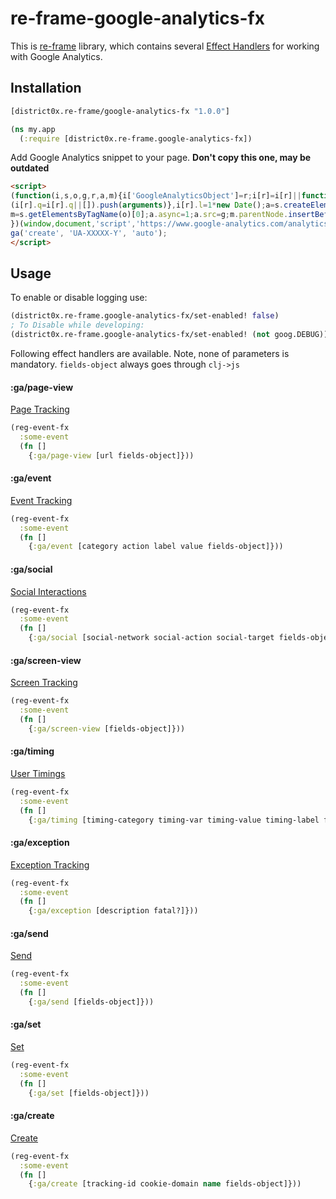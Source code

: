 # re-frame-google-analytics-fx

This is [re-frame](https://github.com/Day8/re-frame) library, which contains several [Effect Handlers](https://github.com/Day8/re-frame/tree/develop/docs) for working with Google Analytics.

## Installation
```clojure
[district0x.re-frame/google-analytics-fx "1.0.0"]
```
```clojure
(ns my.app
  (:require [district0x.re-frame.google-analytics-fx])
```
Add Google Analytics snippet to your page. **Don't copy this one, may be outdated**
```html
<script>
(function(i,s,o,g,r,a,m){i['GoogleAnalyticsObject']=r;i[r]=i[r]||function(){
(i[r].q=i[r].q||[]).push(arguments)},i[r].l=1*new Date();a=s.createElement(o),
m=s.getElementsByTagName(o)[0];a.async=1;a.src=g;m.parentNode.insertBefore(a,m)
})(window,document,'script','https://www.google-analytics.com/analytics.js','ga');
ga('create', 'UA-XXXXX-Y', 'auto');
</script>
```


## Usage
To enable or disable logging use:
```clojure
(district0x.re-frame.google-analytics-fx/set-enabled! false)
; To Disable while developing:
(district0x.re-frame.google-analytics-fx/set-enabled! (not goog.DEBUG))
```

Following effect handlers are available. Note, none of parameters is mandatory. `fields-object` always goes through `clj->js`
#### :ga/page-view
[Page Tracking](https://developers.google.com/analytics/devguides/collection/analyticsjs/pages)
```clojure
(reg-event-fx
  :some-event
  (fn []
    {:ga/page-view [url fields-object]}))
```

#### :ga/event
[Event Tracking](https://developers.google.com/analytics/devguides/collection/analyticsjs/events)
```clojure
(reg-event-fx
  :some-event
  (fn []
    {:ga/event [category action label value fields-object]}))
```
#### :ga/social
[Social Interactions](https://developers.google.com/analytics/devguides/collection/analyticsjs/social-interactions)
```clojure
(reg-event-fx
  :some-event
  (fn []
    {:ga/social [social-network social-action social-target fields-object]}))
```
#### :ga/screen-view
[Screen Tracking](https://developers.google.com/analytics/devguides/collection/analyticsjs/screens)
```clojure
(reg-event-fx
  :some-event
  (fn []
    {:ga/screen-view [fields-object]}))
```
#### :ga/timing
[User Timings](https://developers.google.com/analytics/devguides/collection/analyticsjs/user-timings)
```clojure
(reg-event-fx
  :some-event
  (fn []
    {:ga/timing [timing-category timing-var timing-value timing-label fields-object]}))
```
#### :ga/exception
[Exception Tracking](https://developers.google.com/analytics/devguides/collection/analyticsjs/exceptions)
```clojure
(reg-event-fx
  :some-event
  (fn []
    {:ga/exception [description fatal?]}))
```
#### :ga/send
[Send](https://developers.google.com/analytics/devguides/collection/analyticsjs/command-queue-reference#send)
```clojure
(reg-event-fx
  :some-event
  (fn []
    {:ga/send [fields-object]}))
```
#### :ga/set
[Set](https://developers.google.com/analytics/devguides/collection/analyticsjs/command-queue-reference#set)
```clojure
(reg-event-fx
  :some-event
  (fn []
    {:ga/set [fields-object]}))
```
#### :ga/create
[Create](https://developers.google.com/analytics/devguides/collection/analyticsjs/command-queue-reference#create)
```clojure
(reg-event-fx
  :some-event
  (fn []
    {:ga/create [tracking-id cookie-domain name fields-object]}))
```






